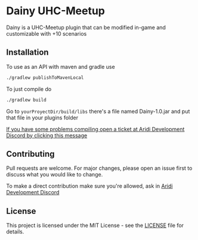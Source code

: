 # Dainy UHC-Meetup

Dainy is a UHC-Meetup plugin that can be modified in-game and customizable with +10 scenarios

## Installation

To use as an API with maven and gradle use

```bash
./gradlew publishToMavenLocal
```

To just compile do
```bash
./gradlew build
```
Go to `yourProyectDir/build/libs` there's a file named Dainy-1.0.jar and put that file in your plugins folder

[If you have some problems compiling open a ticket at Aridi Development Discord by clicking this message](https://discord.gg/7eB96TfYGH)

## Contributing

Pull requests are welcome. For major changes, please open an issue first
to discuss what you would like to change.

To make a direct contribution make sure you're allowed, ask in [Aridi Development Discord](https://discord.gg/7eB96TfYGH)

## License

This project is licensed under the MIT License - see the [LICENSE](LICENSE) file for details.

